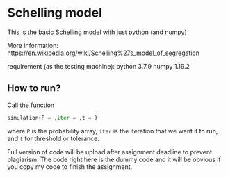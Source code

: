 # Schelling model
This is the basic Schelling model with just python (and numpy)

More information: https://en.wikipedia.org/wiki/Schelling%27s_model_of_segregation

requirement (as the testing machine):
python 3.7.9
numpy 1.19.2

## How to run?

Call the function 
```py
simulation(P = ,iter = ,t = )
```
where `P` is the probability array, `iter` is the iteration that we want it to run, and `t` for threshold or tolerance.

Full version of code will be upload after assignment deadline to prevent plagiarism. The code right here is the dummy code and it will be obvious if you copy my code to finish the assignment.
